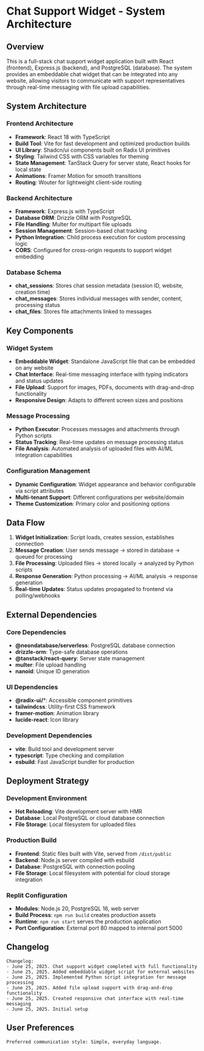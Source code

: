 # Chat Support Widget - System Architecture

## Overview

This is a full-stack chat support widget application built with React (frontend), Express.js (backend), and PostgreSQL (database). The system provides an embeddable chat widget that can be integrated into any website, allowing visitors to communicate with support representatives through real-time messaging with file upload capabilities.

## System Architecture

### Frontend Architecture
- **Framework**: React 18 with TypeScript
- **Build Tool**: Vite for fast development and optimized production builds
- **UI Library**: Shadcn/ui components built on Radix UI primitives
- **Styling**: Tailwind CSS with CSS variables for theming
- **State Management**: TanStack Query for server state, React hooks for local state
- **Animations**: Framer Motion for smooth transitions
- **Routing**: Wouter for lightweight client-side routing

### Backend Architecture
- **Framework**: Express.js with TypeScript
- **Database ORM**: Drizzle ORM with PostgreSQL
- **File Handling**: Multer for multipart file uploads
- **Session Management**: Session-based chat tracking
- **Python Integration**: Child process execution for custom processing logic
- **CORS**: Configured for cross-origin requests to support widget embedding

### Database Schema
- **chat_sessions**: Stores chat session metadata (session ID, website, creation time)
- **chat_messages**: Stores individual messages with sender, content, processing status
- **chat_files**: Stores file attachments linked to messages

## Key Components

### Widget System
- **Embeddable Widget**: Standalone JavaScript file that can be embedded on any website
- **Chat Interface**: Real-time messaging interface with typing indicators and status updates
- **File Upload**: Support for images, PDFs, documents with drag-and-drop functionality
- **Responsive Design**: Adapts to different screen sizes and positions

### Message Processing
- **Python Executor**: Processes messages and attachments through Python scripts
- **Status Tracking**: Real-time updates on message processing status
- **File Analysis**: Automated analysis of uploaded files with AI/ML integration capabilities

### Configuration Management
- **Dynamic Configuration**: Widget appearance and behavior configurable via script attributes
- **Multi-tenant Support**: Different configurations per website/domain
- **Theme Customization**: Primary color and positioning options

## Data Flow

1. **Widget Initialization**: Script loads, creates session, establishes connection
2. **Message Creation**: User sends message → stored in database → queued for processing
3. **File Processing**: Uploaded files → stored locally → analyzed by Python scripts
4. **Response Generation**: Python processing → AI/ML analysis → response generation
5. **Real-time Updates**: Status updates propagated to frontend via polling/webhooks

## External Dependencies

### Core Dependencies
- **@neondatabase/serverless**: PostgreSQL database connection
- **drizzle-orm**: Type-safe database operations
- **@tanstack/react-query**: Server state management
- **multer**: File upload handling
- **nanoid**: Unique ID generation

### UI Dependencies
- **@radix-ui/***: Accessible component primitives
- **tailwindcss**: Utility-first CSS framework
- **framer-motion**: Animation library
- **lucide-react**: Icon library

### Development Dependencies
- **vite**: Build tool and development server
- **typescript**: Type checking and compilation
- **esbuild**: Fast JavaScript bundler for production

## Deployment Strategy

### Development Environment
- **Hot Reloading**: Vite development server with HMR
- **Database**: Local PostgreSQL or cloud database connection
- **File Storage**: Local filesystem for uploaded files

### Production Build
- **Frontend**: Static files built with Vite, served from `/dist/public`
- **Backend**: Node.js server compiled with esbuild
- **Database**: PostgreSQL with connection pooling
- **File Storage**: Local filesystem with potential for cloud storage integration

### Replit Configuration
- **Modules**: Node.js 20, PostgreSQL 16, web server
- **Build Process**: `npm run build` creates production assets
- **Runtime**: `npm run start` serves the production application
- **Port Configuration**: External port 80 mapped to internal port 5000

## Changelog

```
Changelog:
- June 25, 2025. Chat support widget completed with full functionality
- June 25, 2025. Added embeddable widget script for external websites
- June 25, 2025. Implemented Python script integration for message processing
- June 25, 2025. Added file upload support with drag-and-drop functionality
- June 25, 2025. Created responsive chat interface with real-time messaging
- June 25, 2025. Initial setup
```

## User Preferences

```
Preferred communication style: Simple, everyday language.
```